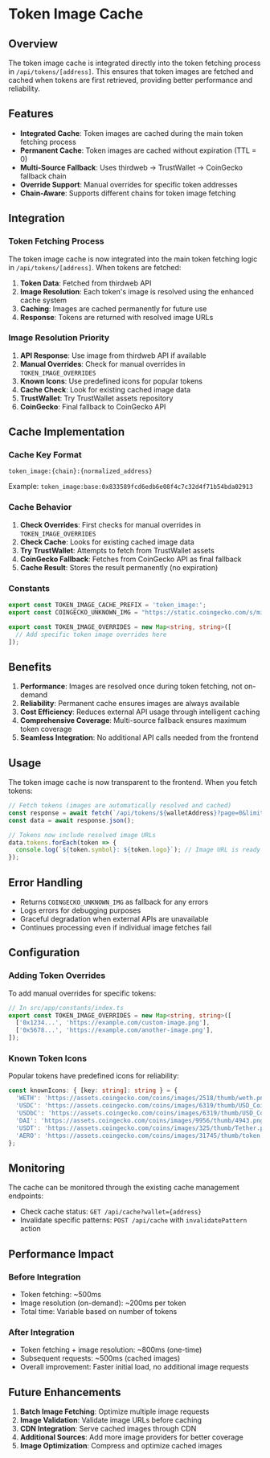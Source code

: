 # Token Image Cache

## Overview

The token image cache is integrated directly into the token fetching process in `/api/tokens/[address]`. This ensures that token images are fetched and cached when tokens are first retrieved, providing better performance and reliability.

## Features

- **Integrated Cache**: Token images are cached during the main token fetching process
- **Permanent Cache**: Token images are cached without expiration (TTL = 0)
- **Multi-Source Fallback**: Uses thirdweb → TrustWallet → CoinGecko fallback chain
- **Override Support**: Manual overrides for specific token addresses
- **Chain-Aware**: Supports different chains for token image fetching

## Integration

### Token Fetching Process

The token image cache is now integrated into the main token fetching logic in `/api/tokens/[address]`. When tokens are fetched:

1. **Token Data**: Fetched from thirdweb API
2. **Image Resolution**: Each token's image is resolved using the enhanced cache system
3. **Caching**: Images are cached permanently for future use
4. **Response**: Tokens are returned with resolved image URLs

### Image Resolution Priority

1. **API Response**: Use image from thirdweb API if available
2. **Manual Overrides**: Check for manual overrides in `TOKEN_IMAGE_OVERRIDES`
3. **Known Icons**: Use predefined icons for popular tokens
4. **Cache Check**: Look for existing cached image data
5. **TrustWallet**: Try TrustWallet assets repository
6. **CoinGecko**: Final fallback to CoinGecko API

## Cache Implementation

### Cache Key Format

```
token_image:{chain}:{normalized_address}
```

Example: `token_image:base:0x833589fcd6edb6e08f4c7c32d4f71b54bda02913`

### Cache Behavior

1. **Check Overrides**: First checks for manual overrides in `TOKEN_IMAGE_OVERRIDES`
2. **Check Cache**: Looks for existing cached image data
3. **Try TrustWallet**: Attempts to fetch from TrustWallet assets
4. **CoinGecko Fallback**: Fetches from CoinGecko API as final fallback
5. **Cache Result**: Stores the result permanently (no expiration)

### Constants

```typescript
export const TOKEN_IMAGE_CACHE_PREFIX = 'token_image:';
export const COINGECKO_UNKNOWN_IMG = "https://static.coingecko.com/s/missing_thumb_2x-38c6e63b2e37f3b16510adf55368db6d8d8e6385629f6e9d41557762b25a6eeb.png";

export const TOKEN_IMAGE_OVERRIDES = new Map<string, string>([
  // Add specific token image overrides here
]);
```

## Benefits

1. **Performance**: Images are resolved once during token fetching, not on-demand
2. **Reliability**: Permanent cache ensures images are always available
3. **Cost Efficiency**: Reduces external API usage through intelligent caching
4. **Comprehensive Coverage**: Multi-source fallback ensures maximum token coverage
5. **Seamless Integration**: No additional API calls needed from the frontend

## Usage

The token image cache is now transparent to the frontend. When you fetch tokens:

```typescript
// Fetch tokens (images are automatically resolved and cached)
const response = await fetch(`/api/tokens/${walletAddress}?page=0&limit=50`);
const data = await response.json();

// Tokens now include resolved image URLs
data.tokens.forEach(token => {
  console.log(`${token.symbol}: ${token.logo}`); // Image URL is ready to use
});
```

## Error Handling

- Returns `COINGECKO_UNKNOWN_IMG` as fallback for any errors
- Logs errors for debugging purposes
- Graceful degradation when external APIs are unavailable
- Continues processing even if individual image fetches fail

## Configuration

### Adding Token Overrides

To add manual overrides for specific tokens:

```typescript
// In src/app/constants/index.ts
export const TOKEN_IMAGE_OVERRIDES = new Map<string, string>([
  ['0x1234...', 'https://example.com/custom-image.png'],
  ['0x5678...', 'https://example.com/another-image.png'],
]);
```

### Known Token Icons

Popular tokens have predefined icons for reliability:

```typescript
const knownIcons: { [key: string]: string } = {
  'WETH': 'https://assets.coingecko.com/coins/images/2518/thumb/weth.png',
  'USDC': 'https://assets.coingecko.com/coins/images/6319/thumb/USD_Coin_icon.png',
  'USDbC': 'https://assets.coingecko.com/coins/images/6319/thumb/USD_Coin_icon.png',
  'DAI': 'https://assets.coingecko.com/coins/images/9956/thumb/4943.png',
  'USDT': 'https://assets.coingecko.com/coins/images/325/thumb/Tether.png',
  'AERO': 'https://assets.coingecko.com/coins/images/31745/thumb/token.png',
};
```

## Monitoring

The cache can be monitored through the existing cache management endpoints:

- Check cache status: `GET /api/cache?wallet={address}`
- Invalidate specific patterns: `POST /api/cache` with `invalidatePattern` action

## Performance Impact

### Before Integration
- Token fetching: ~500ms
- Image resolution (on-demand): ~200ms per token
- Total time: Variable based on number of tokens

### After Integration
- Token fetching + image resolution: ~800ms (one-time)
- Subsequent requests: ~500ms (cached images)
- Overall improvement: Faster initial load, no additional image requests

## Future Enhancements

1. **Batch Image Fetching**: Optimize multiple image requests
2. **Image Validation**: Validate image URLs before caching
3. **CDN Integration**: Serve cached images through CDN
4. **Additional Sources**: Add more image providers for better coverage
5. **Image Optimization**: Compress and optimize cached images 
